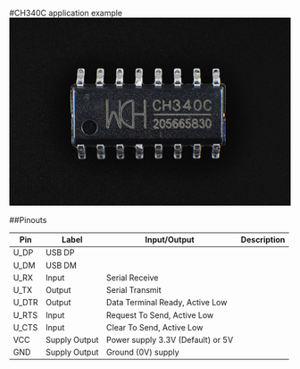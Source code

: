 #CH340C application example
<img src="CH340C_SOP-16_150MIL.jpg" alt="Logo" max-width="600" max-height="600">

##Pinouts

Pin|Label|Input/Output|Description
|---|----|------------|----------|
U_DP|USB DP
U_DM|USB DM
U_RX|Input|Serial Receive
U_TX|Output|Serial Transmit
U_DTR|Output|Data Terminal Ready, Active Low
U_RTS|Input|Request To Send, Active Low
U_CTS|Input|Clear To Send, Active Low
VCC|Supply Output|Power supply 3.3V (Default) or 5V
GND|Supply Output|Ground (0V) supply